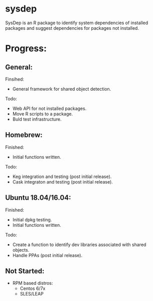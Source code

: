 # sysdep
SysDep is an R package to identify system dependencies of installed packages and suggest dependencies for packages not installed.


Progress:
============== 
 
General:
-----------

Finsihed:
 - General framework for shared object detection.

Todo: 
 - Web API for not installed packages.
 - Move R scripts to a package.
 - Buld test infrastructure.


Homebrew:
-----------

Finished:
 - Initial functions written.

Todo:
 - Keg integration and testing (post initial release).
 - Cask integraton and testing (post initial release).


Ubuntu 18.04/16.04:
-----------

Finished:
 - Initial dpkg testing.
 - Initial functions written. 

Todo:
 - Create a function to identify dev libraries associated with shared objects.
 - Handle PPAs (post initial release). 


Not Started:
-----------

 - RPM based distros: 
   - Centos 6/7x
   - SLES/LEAP

  

